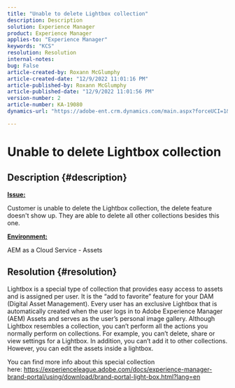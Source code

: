 ```yaml
---
title: "Unable to delete Lightbox collection"
description: Description
solution: Experience Manager
product: Experience Manager
applies-to: "Experience Manager"
keywords: "KCS"
resolution: Resolution
internal-notes: 
bug: False
article-created-by: Roxann McGlumphy
article-created-date: "12/9/2022 11:01:16 PM"
article-published-by: Roxann McGlumphy
article-published-date: "12/9/2022 11:01:56 PM"
version-number: 2
article-number: KA-19080
dynamics-url: "https://adobe-ent.crm.dynamics.com/main.aspx?forceUCI=1&pagetype=entityrecord&etn=knowledgearticle&id=729d8f5f-1578-ed11-81aa-6045bd006e5a"

---
```

# Unable to delete Lightbox collection

## Description {#description}


<u><b>Issue:</b></u>

Customer is unable to delete the Lightbox collection, the delete feature doesn't show up. They are able to delete all other collections besides this one.

<u><b>Environment:</b></u>

AEM as a Cloud Service - Assets


## Resolution {#resolution}


Lightbox is a special type of collection that provides easy access to assets and is assigned per user. It is the “add to favorite” feature for your DAM (Digital Asset Management). Every user has an exclusive Lightbox that is automatically created when the user logs in to Adobe Experience Manager (AEM) Assets and serves as the user’s personal image gallery.
Although Lightbox resembles a collection, you can’t perform all the actions you normally perform on collections. For example, you can’t delete, share or view settings for a Lightbox. In addition, you can’t add it to other collections. However, you can edit the assets inside a lightbox.

You can find more info about this special collection here: https://experienceleague.adobe.com/docs/experience-manager-brand-portal/using/download/brand-portal-light-box.html?lang=en
